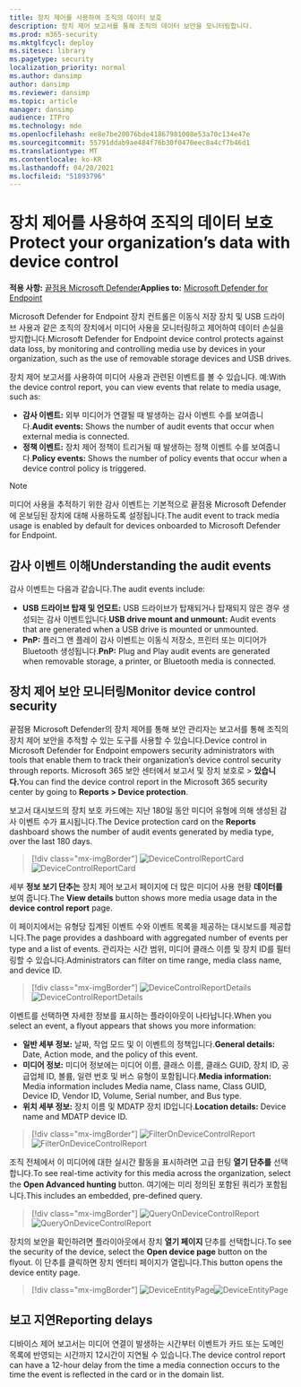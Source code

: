 ```yaml
---
title: 장치 제어를 사용하여 조직의 데이터 보호
description: 장치 제어 보고서를 통해 조직의 데이터 보안을 모니터링합니다.
ms.prod: m365-security
ms.mktglfcycl: deploy
ms.sitesec: library
ms.pagetype: security
localization_priority: normal
ms.author: dansimp
author: dansimp
ms.reviewer: dansimp
ms.topic: article
manager: dansimp
audience: ITPro
ms.technology: mde
ms.openlocfilehash: ee8e7be20076bde41867981008e53a70c134e47e
ms.sourcegitcommit: 55791ddab9ae484f76b30f0470eec8a4cf7b46d1
ms.translationtype: MT
ms.contentlocale: ko-KR
ms.lasthandoff: 04/20/2021
ms.locfileid: "51893796"
---
```

# <a name="protect-your-organizations-data-with-device-control"></a><span data-ttu-id="87f16-103">장치 제어를 사용하여 조직의 데이터 보호</span><span class="sxs-lookup"><span data-stu-id="87f16-103">Protect your organization’s data with device control</span></span>

<span data-ttu-id="87f16-104">**적용 사항:** [끝점용 Microsoft Defender](https://go.microsoft.com/fwlink/p/?linkid=2069559)</span><span class="sxs-lookup"><span data-stu-id="87f16-104">**Applies to:** [Microsoft Defender for Endpoint](https://go.microsoft.com/fwlink/p/?linkid=2069559)</span></span>

<span data-ttu-id="87f16-105">Microsoft Defender for Endpoint 장치 컨트롤은 이동식 저장 장치 및 USB 드라이브 사용과 같은 조직의 장치에서 미디어 사용을 모니터링하고 제어하여 데이터 손실을 방지합니다.</span><span class="sxs-lookup"><span data-stu-id="87f16-105">Microsoft Defender for Endpoint device control protects against data loss, by monitoring and controlling media use by devices in your organization, such as the use of removable storage devices and USB drives.</span></span>

<span data-ttu-id="87f16-106">장치 제어 보고서를 사용하여 미디어 사용과 관련된 이벤트를 볼 수 있습니다. 예:</span><span class="sxs-lookup"><span data-stu-id="87f16-106">With the device control report, you can view events that relate to media usage, such as:</span></span>

- <span data-ttu-id="87f16-107">**감사 이벤트:** 외부 미디어가 연결될 때 발생하는 감사 이벤트 수를 보여줍니다.</span><span class="sxs-lookup"><span data-stu-id="87f16-107">**Audit events:** Shows the number of audit events that occur when external media is connected.</span></span>
- <span data-ttu-id="87f16-108">**정책 이벤트:** 장치 제어 정책이 트리거될 때 발생하는 정책 이벤트 수를 보여줍니다.</span><span class="sxs-lookup"><span data-stu-id="87f16-108">**Policy events:** Shows the number of policy events that occur when a device control policy is triggered.</span></span>

> [!NOTE]
> <span data-ttu-id="87f16-109">미디어 사용을 추적하기 위한 감사 이벤트는 기본적으로 끝점용 Microsoft Defender에 온보딩된 장치에 대해 사용하도록 설정됩니다.</span><span class="sxs-lookup"><span data-stu-id="87f16-109">The audit event to track media usage is enabled by default for devices onboarded to Microsoft Defender for Endpoint.</span></span>

## <a name="understanding-the-audit-events"></a><span data-ttu-id="87f16-110">감사 이벤트 이해</span><span class="sxs-lookup"><span data-stu-id="87f16-110">Understanding the audit events</span></span>

<span data-ttu-id="87f16-111">감사 이벤트는 다음과 같습니다.</span><span class="sxs-lookup"><span data-stu-id="87f16-111">The audit events include:</span></span>

- <span data-ttu-id="87f16-112">**USB 드라이브 탑재 및 언모트:** USB 드라이브가 탑재되거나 탑재되지 않은 경우 생성되는 감사 이벤트입니다.</span><span class="sxs-lookup"><span data-stu-id="87f16-112">**USB drive mount and unmount:** Audit events that are generated when a USB drive is mounted or unmounted.</span></span>
- <span data-ttu-id="87f16-113">**PnP:** 플러그 앤 플레이 감사 이벤트는 이동식 저장소, 프린터 또는 미디어가 Bluetooth 생성됩니다.</span><span class="sxs-lookup"><span data-stu-id="87f16-113">**PnP:** Plug and Play audit events are generated when removable storage, a printer, or Bluetooth media is connected.</span></span>

## <a name="monitor-device-control-security"></a><span data-ttu-id="87f16-114">장치 제어 보안 모니터링</span><span class="sxs-lookup"><span data-stu-id="87f16-114">Monitor device control security</span></span>

<span data-ttu-id="87f16-115">끝점용 Microsoft Defender의 장치 제어를 통해 보안 관리자는 보고서를 통해 조직의 장치 제어 보안을 추적할 수 있는 도구를 사용할 수 있습니다.</span><span class="sxs-lookup"><span data-stu-id="87f16-115">Device control in Microsoft Defender for Endpoint empowers security administrators with tools that enable them to track their organization’s device control security through reports.</span></span> <span data-ttu-id="87f16-116">Microsoft 365 보안 센터에서 보고서 및 장치 보호로 > **있습니다.**</span><span class="sxs-lookup"><span data-stu-id="87f16-116">You can find the device control report in the Microsoft 365 security center by going to **Reports > Device protection**.</span></span>

<span data-ttu-id="87f16-117">보고서 대시보드의 장치  보호 카드에는 지난 180일 동안 미디어 유형에 의해 생성된 감사 이벤트 수가 표시됩니다.</span><span class="sxs-lookup"><span data-stu-id="87f16-117">The Device protection card on the **Reports** dashboard shows the number of audit events generated by media type, over the last 180 days.</span></span>

> [!div class="mx-imgBorder"]
> <span data-ttu-id="87f16-118">![DeviceControlReportCard](images/devicecontrolcard.png)</span><span class="sxs-lookup"><span data-stu-id="87f16-118">![DeviceControlReportCard](images/devicecontrolcard.png)</span></span>

<span data-ttu-id="87f16-119">세부 **정보 보기 단추는** 장치 제어 보고서 페이지에 더 많은 미디어 사용 현황 **데이터를** 보여 줍니다.</span><span class="sxs-lookup"><span data-stu-id="87f16-119">The **View details** button shows more media usage data in the **device control report** page.</span></span>

<span data-ttu-id="87f16-120">이 페이지에서는 유형당 집계된 이벤트 수와 이벤트 목록을 제공하는 대시보드를 제공합니다.</span><span class="sxs-lookup"><span data-stu-id="87f16-120">The page provides a dashboard with aggregated number of events per type and a list of events.</span></span> <span data-ttu-id="87f16-121">관리자는 시간 범위, 미디어 클래스 이름 및 장치 ID를 필터링할 수 있습니다.</span><span class="sxs-lookup"><span data-stu-id="87f16-121">Administrators can filter on time range, media class name, and device ID.</span></span>

> [!div class="mx-imgBorder"]
> <span data-ttu-id="87f16-122">![DeviceControlReportDetails](images/Detaileddevicecontrolreport.png)</span><span class="sxs-lookup"><span data-stu-id="87f16-122">![DeviceControlReportDetails](images/Detaileddevicecontrolreport.png)</span></span>

<span data-ttu-id="87f16-123">이벤트를 선택하면 자세한 정보를 표시하는 플라이아웃이 나타납니다.</span><span class="sxs-lookup"><span data-stu-id="87f16-123">When you select an event, a flyout appears that shows you more information:</span></span>

- <span data-ttu-id="87f16-124">**일반 세부 정보:** 날짜, 작업 모드 및 이 이벤트의 정책입니다.</span><span class="sxs-lookup"><span data-stu-id="87f16-124">**General details:** Date, Action mode, and the policy of this event.</span></span>
- <span data-ttu-id="87f16-125">**미디어 정보:** 미디어 정보에는 미디어 이름, 클래스 이름, 클래스 GUID, 장치 ID, 공급업체 ID, 볼륨, 일련 번호 및 버스 유형이 포함됩니다.</span><span class="sxs-lookup"><span data-stu-id="87f16-125">**Media information:** Media information includes Media name, Class name, Class GUID, Device ID, Vendor ID, Volume, Serial number, and Bus type.</span></span>
- <span data-ttu-id="87f16-126">**위치 세부 정보:** 장치 이름 및 MDATP 장치 ID입니다.</span><span class="sxs-lookup"><span data-stu-id="87f16-126">**Location details:** Device name and MDATP device ID.</span></span>

> [!div class="mx-imgBorder"]
> <span data-ttu-id="87f16-127">![FilterOnDeviceControlReport](images/devicecontrolreportfilter.png)</span><span class="sxs-lookup"><span data-stu-id="87f16-127">![FilterOnDeviceControlReport](images/devicecontrolreportfilter.png)</span></span>

<span data-ttu-id="87f16-128">조직 전체에서 이 미디어에 대한 실시간 활동을 표시하려면 고급 헌팅 **열기 단추를** 선택합니다.</span><span class="sxs-lookup"><span data-stu-id="87f16-128">To see real-time activity for this media across the organization, select the **Open Advanced hunting** button.</span></span> <span data-ttu-id="87f16-129">여기에는 미리 정의된 포함된 쿼리가 포함됩니다.</span><span class="sxs-lookup"><span data-stu-id="87f16-129">This includes an embedded, pre-defined query.</span></span>

> [!div class="mx-imgBorder"]
> <span data-ttu-id="87f16-130">![QueryOnDeviceControlReport](images/Devicecontrolreportquery.png)</span><span class="sxs-lookup"><span data-stu-id="87f16-130">![QueryOnDeviceControlReport](images/Devicecontrolreportquery.png)</span></span>

<span data-ttu-id="87f16-131">장치의 보안을 확인하려면 플라이아웃에서 장치 **열기 페이지** 단추를 선택합니다.</span><span class="sxs-lookup"><span data-stu-id="87f16-131">To see the security of the device, select the **Open device page** button on the flyout.</span></span> <span data-ttu-id="87f16-132">이 단추를 클릭하면 장치 엔터티 페이지가 열립니다.</span><span class="sxs-lookup"><span data-stu-id="87f16-132">This button opens the device entity page.</span></span>

> [!div class="mx-imgBorder"]
> <span data-ttu-id="87f16-133">![DeviceEntityPage](images/Devicesecuritypage.png)</span><span class="sxs-lookup"><span data-stu-id="87f16-133">![DeviceEntityPage](images/Devicesecuritypage.png)</span></span>

## <a name="reporting-delays"></a><span data-ttu-id="87f16-134">보고 지연</span><span class="sxs-lookup"><span data-stu-id="87f16-134">Reporting delays</span></span>

<span data-ttu-id="87f16-135">디바이스 제어 보고서는 미디어 연결이 발생하는 시간부터 이벤트가 카드 또는 도메인 목록에 반영되는 시간까지 12시간이 지연될 수 있습니다.</span><span class="sxs-lookup"><span data-stu-id="87f16-135">The device control report can have a 12-hour delay from the time a media connection occurs to the time the event is reflected in the card or in the domain list.</span></span>
